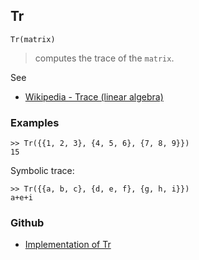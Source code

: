 ## Tr

```
Tr(matrix)
```

> computes the trace of the `matrix`.
 
See
* [Wikipedia - Trace (linear algebra)](https://en.wikipedia.org/wiki/Trace_matrix)  

### Examples

```
>> Tr({{1, 2, 3}, {4, 5, 6}, {7, 8, 9}})
15
```

Symbolic trace:
```
>> Tr({{a, b, c}, {d, e, f}, {g, h, i}})
a+e+i
```
  

### Github

* [Implementation of Tr](https://github.com/axkr/symja_android_library/blob/master/symja_android_library/matheclipse-core/src/main/java/org/matheclipse/core/builtin/LinearAlgebra.java#L4119) 
